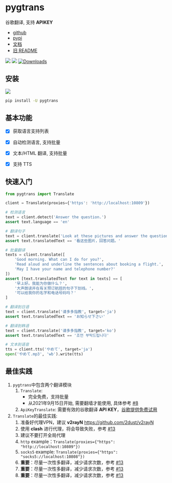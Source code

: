 # pygtrans 

谷歌翻译, 支持 **APIKEY**

- [github](https://github.com/foyoux/pygtrans)
- [pypi](https://pypi.org/project/pygtrans/)
- [文档](https://pygtrans.readthedocs.io/zh_CN/latest/)
- [旧 README](images/old_README.md)

[![](https://img.shields.io/github/v/release/foyoux/pygtrans)](https://github.com/foyoux/pygtrans/releases) ![](https://img.shields.io/github/last-commit/foyoux/pygtrans) [![Downloads](https://static.pepy.tech/personalized-badge/pygtrans?period=total&units=international_system&left_color=black&right_color=orange&left_text=Downloads)](https://pepy.tech/project/pygtrans)



## 安装

[![](https://img.shields.io/pypi/pyversions/pygtrans)](https://pypi.org/project/pygtrans/) 

```bash
pip install -U pygtrans
```



## 基本功能

- [x] 获取语言支持列表
- [x] 自动检测语言, 支持批量
- [x] 文本/HTML 翻译, 支持批量
- [x] 支持 TTS



## 快速入门

```python
from pygtrans import Translate

client = Translate(proxies={'https': 'http://localhost:10809'})

# 检测语言
text = client.detect('Answer the question.')
assert text.language == 'en'

# 翻译句子
text = client.translate('Look at these pictures and answer the questions.')
assert text.translatedText == '看这些图片，回答问题。'

# 批量翻译
texts = client.translate([
    'Good morning. What can I do for you?',
    'Read aloud and underline the sentences about booking a flight.',
    'May I have your name and telephone number?'
])
assert [text.translatedText for text in texts] == [
    '早上好。我能为你做什么？',
    '大声朗读并在有关预订航班的句子下划线。',
    '可以给我你的名字和电话号码吗？'
]

# 翻译到日语
text = client.translate('请多多指教', target='ja')
assert text.translatedText == 'お知らせ下さい'

# 翻译到韩语
text = client.translate('请多多指教', target='ko')
assert text.translatedText == '조언 부탁드립니다'

# 文本到语音
tts = client.tts('やめて', target='ja')
open('やめて.mp3', 'wb').write(tts)
```



## 最佳实践

1. `pygtrans`中包含两个翻译模块
   1. `Translate`: 
      - 完全免费，支持批量
      - 从2021年9月15日开始, 需要翻墙才能使用, 具体参考 [#8](https://github.com/foyoux/pygtrans/issues/8)
   2. `ApiKeyTranslate`: 需要有效的谷歌翻译 **API KEY**，[谷歌提供免费试用](https://cloud.google.com/translate/docs/quickstarts)
2. `Translate`的最佳实践:
   1. 准备好代理VPN，建议 **v2rayN** https://github.com/2dust/v2rayN
   2. 使用 **clash** 进行代理，将会导致失败，参考 [#13](https://github.com/foyoux/pygtrans/issues/13)
   3. 建议不要打开全局代理
   4. `http` example：`Translate(proxies={"https": "http://localhost:10809"})`
   5. `socks5` example: `Translate(proxies={"https": "socks5://localhost:10808"})`
   6. **重要**：尽量一次性多翻译，减少请求次数，参考 [#13](https://github.com/foyoux/pygtrans/issues/13)
   7. **重要**：尽量一次性多翻译，减少请求次数，参考 [#13](https://github.com/foyoux/pygtrans/issues/13)
   8. **重要**：尽量一次性多翻译，减少请求次数，参考 [#13](https://github.com/foyoux/pygtrans/issues/13)

​	
